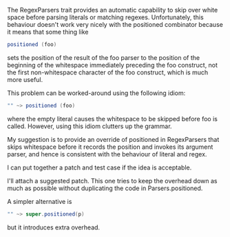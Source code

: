 The RegexParsers trait provides an automatic capability to skip over white space before
parsing literals or matching regexes.  Unfortunately, this behaviour doesn't work very
nicely with the positioned combinator because it means that some thing like

```scala
positioned (foo)
```

sets the position of the result of the foo parser to the position of the beginning of
the whitespace immediately preceding the foo construct, not the first non-whitespace
character of the foo construct, which is much more useful.

This problem can be worked-around using the following idiom:

```scala
"" ~> positioned (foo)
```

where the empty literal causes the whitespace to be skipped before foo is called.
However, using this idiom clutters up the grammar.

My suggestion is to provide an override of positioned in RegexParsers that skips
whitespace before it records the position and invokes its argument parser, and hence is consistent with the behaviour of literal and regex.

I can put together a patch and test case if the idea is acceptable.

I'll attach a suggested patch.  This one tries to keep the overhead down as much as possible
without duplicating the code in Parsers.positioned.

A simpler alternative is 

```scala
"" ~> super.positioned(p)
```

but it introduces extra overhead.
